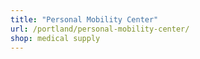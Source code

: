 ```yaml
---
title: "Personal Mobility Center"
url: /portland/personal-mobility-center/
shop: medical supply
---
```

